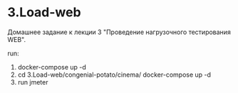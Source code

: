 # 3.Load-web
Домашнее задание к лекции 3 "Проведение нагрузочного тестирования WEB".

run:
1. docker-compose up -d
2. cd 3.Load-web/congenial-potato/cinema/ docker-compose up -d
3. run jmeter

 

